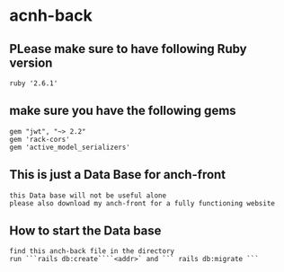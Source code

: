 # acnh-back

## PLease make sure to have following Ruby version

    ruby '2.6.1'

## make sure you have the following gems

    gem "jwt", "~> 2.2"
    gem 'rack-cors'
    gem 'active_model_serializers'

## This is just a Data Base for anch-front

    this Data base will not be useful alone
    please also download my anch-front for a fully functioning website

## How to start the Data base

    find this anch-back file in the directory
    run ```rails db:create````<addr>` and ``` rails db:migrate ```
